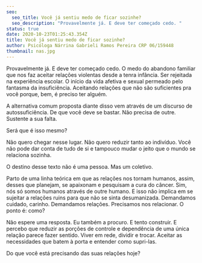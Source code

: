 ```yaml
---
seo:
  seo_title: Você já sentiu medo de ficar sozinhe?
  seo_description: "Provavelmente já. E deve ter começado cedo. "
status: true
date: 2020-10-23T01:25:43.354Z
title: Você já sentiu medo de ficar sozinhe?
author: Psicóloga Nárrina Gabrieli Ramos Pereira CRP 06/159448
thumbnail: nas.jpg
---
```

<!--StartFragment-->

Provavelmente já. E deve ter começado cedo. O medo do abandono familiar que nos faz aceitar relações violentas desde a tenra infância. Ser rejeitada na experiência escolar. O início da vida afetiva e sexual permeado pelo fantasma da insuficiência. Aceitando relações que não são suficientes pra você porque, bem, é preciso ter alguém.

A alternativa comum proposta diante disso vem através de um discurso de autossuficiência. De que você deve se bastar. Não precisa de outre. Sustente a sua falta.

Será que é isso mesmo?

Não quero chegar nesse lugar. Não quero reduzir tanto ao indivíduo. Você não pode dar conta de tudo de si e tampouco mudar o jeito que o mundo se relaciona sozinha.

O destino desse texto não é uma pessoa. Mas um coletivo.

Parto de uma linha teórica em que as relações nos tornam humanos, assim, desses que planejam, se apaixonam e pesquisam a cura do câncer. Sim, nós só somos humanos através de outre humano. E isso não implica em se sujeitar a relações ruins para que não se sinta desumanizada. Demandamos cuidado, carinho. Demandamos relações. Precisamos nos relacionar. O ponto é: como?

Não espere uma resposta. Eu também a procuro. E tento construir. E percebo que reduzir as porções de controle e dependência de uma única relação parece fazer sentido. Viver em rede, dividir e trocar. Aceitar as necessidades que batem à porta e entender como supri-las.

Do que você está precisando das suas relações hoje?



<!--EndFragment-->